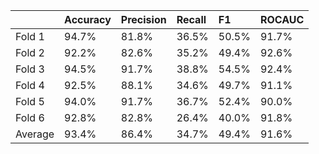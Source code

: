 |         | Accuracy   | Precision   | Recall   | F1    | ROCAUC   |
|:--------|:-----------|:------------|:---------|:------|:---------|
| Fold 1  | 94.7%      | 81.8%       | 36.5%    | 50.5% | 91.7%    |
| Fold 2  | 92.2%      | 82.6%       | 35.2%    | 49.4% | 92.6%    |
| Fold 3  | 94.5%      | 91.7%       | 38.8%    | 54.5% | 92.4%    |
| Fold 4  | 92.5%      | 88.1%       | 34.6%    | 49.7% | 91.1%    |
| Fold 5  | 94.0%      | 91.7%       | 36.7%    | 52.4% | 90.0%    |
| Fold 6  | 92.8%      | 82.8%       | 26.4%    | 40.0% | 91.8%    |
| Average | 93.4%      | 86.4%       | 34.7%    | 49.4% | 91.6%    |
